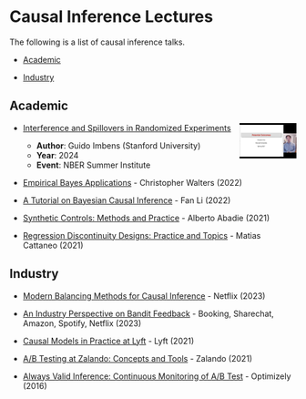 # Causal Inference Lectures

The following is a list of causal inference talks.

- [Academic](#academic)

- [Industry](#industry)


## Academic

- [Interference and Spillovers in Randomized Experiments <img align="right" width="100" src="img/courses/causal_inference_imai.png">](https://www.youtube.com/watch?v=i5kyzT_CpwQ)
  - **Author**: Guido Imbens (Stanford University)
  - **Year**: 2024
  - **Event**: NBER Summer Institute

- [Empirical Bayes Applications](https://www.youtube.com/watch?v=SdWt8xAAF_4) - Christopher Walters (2022)

- [A Tutorial on Bayesian Causal Inference](https://www.youtube.com/watch?v=9pZtsVA6o4o) - Fan Li (2022)

- [Synthetic Controls: Methods and Practice](https://www.youtube.com/watch?v=oDNaOpNK6G4) - Alberto Abadie (2021)

- [Regression Discontinuity Designs: Practice and Topics](https://www.youtube.com/watch?v=bFNUeTXOnQ4) - Matias Cattaneo (2021)



## Industry

- [Modern Balancing Methods for Causal Inference](https://www.youtube.com/watch?v=CO9VnGy3esI) - Netflix (2023)

- [An Industry Perspective on Bandit Feedback](https://www.youtube.com/watch?v=NkVWwZKdMac) - Booking, Sharechat, Amazon, Spotify, Netflix (2023)

- [Causal Models in Practice at Lyft](https://twimlai.com/podcast/twimlai/causal-models-practice-lyft-sean-taylor/) - Lyft (2021)

- [A/B Testing at Zalando: Concepts and Tools](https://www.youtube.com/watch?v=wmEAUfkLk50) - Zalando (2021)

- [Always Valid Inference: Continuous Monitoring of A/B Test](https://www.youtube.com/watch?v=CO9VnGy3esI) - Optimizely (2016)

